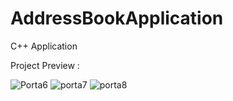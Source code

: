 # AddressBookApplication
C++ Application

Project Preview :

![Porta6](https://github.com/minipandey332/AddressBookApplication/assets/73335393/37b8f5f9-f2ec-4731-9630-c5f87d94a5cf)
![porta7](https://github.com/minipandey332/AddressBookApplication/assets/73335393/0c8f8d08-0a8f-4f76-b027-50ab9cd26689)
![porta8](https://github.com/minipandey332/AddressBookApplication/assets/73335393/0599e4c4-9c9a-4362-a57e-5cbeaa6922a8)
